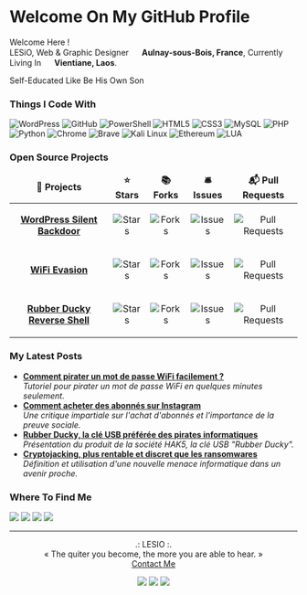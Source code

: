 <h1>Welcome On My GitHub Profile</h1>

<p>Welcome Here !</br>LESiO, Web & Graphic Designer <img src="https://cdn-icons-png.flaticon.com/512/197/197560.png" width="15"/> <b>Aulnay-sous-Bois, France</b>, Currently Living In <img src="https://cdn-icons-png.flaticon.com/512/197/197568.png" width="15"/> <b>Vientiane, Laos</b>.</p>
Self-Educated Like Be His Own Son
<h3>Things I Code With</h3>
<p>
<img alt="WordPress" src="https://img.shields.io/badge/-WordPress-0073aa?style=flat-square&logo=wordpress&logoColor=white"/>
<img alt="GitHub" src="https://img.shields.io/badge/-GitHub-0f0a0a?style=flat-square&logo=github&logoColor=white"/>
<img alt="PowerShell" src="https://img.shields.io/badge/-PowerShell-1e7dcd?style=flat-square&logo=powershell&logoColor=white"/> 
<img alt="HTML5" src="https://img.shields.io/badge/-HTML5-e64b23?style=flat-square&logo=html5&logoColor=white"/>
<img alt="CSS3" src="https://img.shields.io/badge/-CSS3-284be6?style=flat-square&logo=css3&logoColor=white"/>
<img alt="MySQL" src="https://img.shields.io/badge/-MySQL-e69100?style=flat-square&logo=mysql&logoColor=white"/>
<img alt="PHP" src="https://img.shields.io/badge/-PHP-787db4?style=flat-square&logo=php&logoColor=white"/>
<img alt="Python" src="https://img.shields.io/badge/-Python-ffd241?style=flat-square&logo=python&logoColor=white"/>
<img alt="Chrome" src="https://img.shields.io/badge/-Chrome-4187f5?style=flat-square&logo=googlechrome&logoColor=white"/>
<img alt="Brave" src="https://img.shields.io/badge/-Brave-ff2d0f?style=flat-square&logo=brave&logoColor=white"/>
<img alt="Kali Linux" src="https://img.shields.io/badge/-Kali%20Linux-377df0?style=flat-square&logo=kali%20linux&logoColor=white"/>
<img alt="Ethereum" src="https://img.shields.io/badge/-Ethereum-373737?style=flat-square&logo=ethereum&logoColor=white"/>
<img alt="LUA" src="https://img.shields.io/badge/-LUA-000082?style=flat-square&logo=lua&logoColor=white"/>
</p>
<h3>Open Source Projects</h3>
<table>
<thead align="center">
<tr border: none;>
<td><b>🎁 Projects</b></td>
<td><b>⭐ Stars</b></td>
<td><b>📚 Forks</b></td>
<td><b>🛎 Issues</b></td>
<td><b>📬 Pull Requests</b></td>
</tr>
</thead>
<tbody>
<tr>
<td><p align="center"><a href="https://github.com/FreeLesio/WordPress-Silent-Backdoor"><b>WordPress Silent Backdoor</b></a></p></td>
<td><p align="center"><img alt="Stars" src="https://img.shields.io/github/stars/freelesio/wordpress-silent-backdoor?style=flat-square&labelColor=323c41"/></p></td>
<td><p align="center"><img alt="Forks" src="https://img.shields.io/github/forks/freelesio/wordpress-silent-backdoor?style=flat-square&labelColor=323c41"/></p></td>
<td><p align="center"><img alt="Issues" src="https://img.shields.io/github/issues/freelesio/wordpress-silent-backdoor?style=flat-square&labelColor=323c41"/></p></td>
<td><p align="center"><img alt="Pull Requests" src="https://img.shields.io/github/issues-pr/freelesio/wordpress-silent-backdoor?style=flat-square&labelColor=323c41"/></p></td>
</tr>
<tr>
<td><p align="center"><a href="https://github.com/FreeLesio/WiFi-Evasion"><b>WiFi Evasion</b></a></td>
<td><p align="center"><img alt="Stars" src="https://img.shields.io/github/stars/freelesio/wifi-evasion?style=flat-square&labelColor=323c41"/></p></td>
<td><p align="center"><img alt="Forks" src="https://img.shields.io/github/forks/freelesio/wifi-evasion?style=flat-square&labelColor=323c41"/></p></td>
<td><p align="center"><img alt="Issues" src="https://img.shields.io/github/issues/freelesio/wifi-evasion?style=flat-square&labelColor=323c41"/></p></td>
<td><p align="center"><img alt="Pull Requests" src="https://img.shields.io/github/issues-pr/freelesio/wifi-evasion?style=flat-square&labelColor=323c41"/></p></td>
</tr>
<tr>
<td><p align="center"><a href="https://github.com/FreeLesio/Rubber-Ducky-Reverse-Shell"><b>Rubber Ducky Reverse Shell</b></a></td>
<td><p align="center"><img alt="Stars" src="https://img.shields.io/github/stars/freelesio/rubber-ducky-reverse-shell?style=flat-square&labelColor=323c41"/></p></td>
<td><p align="center"><img alt="Forks" src="https://img.shields.io/github/forks/freelesio/rubber-ducky-reverse-shell?style=flat-square&labelColor=323c41"/></p></td>
<td><p align="center"><img alt="Issues" src="https://img.shields.io/github/issues/freelesio/rubber-ducky-reverse-shell?style=flat-square&labelColor=323c41"/></p></td>
<td><p align="center"><img alt="Pull Requests" src="https://img.shields.io/github/issues-pr/freelesio/rubber-ducky-reverse-shell?style=flat-square&labelColor=323c41"/></p></td>
</tr>
</tbody>
</table>
<h3>My Latest Posts</h3>
<ul>
<li><a href="https://lesio.fr/comment-pirater-un-mot-de-passe-wifi-facilement/"><b>Comment pirater un mot de passe WiFi facilement ?</b></a><br/><i>Tutoriel pour pirater un mot de passe WiFi en quelques minutes seulement.</i></li>
<li><a href="https://lesio.fr/comment-acheter-des-abonnes-sur-instagram/"><b>Comment acheter des abonnés sur Instagram</b></a><br/><i>Une critique impartiale sur l'achat d'abonnés et l'importance de la preuve sociale.</i></li>
<li><a href="https://lesio.fr/rubber-ducky-la-cle-usb-des-pirates/"><b>Rubber Ducky, la clé USB préférée des pirates informatiques</b></a><br/><i>Présentation du produit de la société HAK5, la clé USB "Rubber Ducky".</i></li>
<li><a href="https://lesio.fr/cryptojacking-plus-rentable-et-discret-que-les-ransomwares/"><b>Cryptojacking, plus rentable et discret que les ransomwares</b></a><br/><i>Définition et utilisation d'une nouvelle menace informatique dans un avenir proche.</i></li>
</ul>
<h3>Where To Find Me</h3>
<p>
<a href="https://github.com/freelesio" target="_blank"><img src="https://img.shields.io/badge/github-%230f0a0a.svg?&style=for-the-badge&logo=github&logoColor=white"/></a>
<a href="https://instagram.com/lesio.graphiste" target="_blank"><img src="https://img.shields.io/badge/Instagram-%23dc4178.svg?&style=for-the-badge&logo=instagram&logoColor=white"/></a>
<a href="https://linkedin.com/in/emilio-savoie" target="_blank"><img src="https://img.shields.io/badge/linkedin-%230564c3.svg?&style=for-the-badge&logo=linkedin&logoColor=white"/></a>
<a href="https://lesio.fr" target="_blank"><img src="https://img.shields.io/badge/WebSite-%23F03C14.svg?&style=for-the-badge&logo=react&logoColor=white"/></a>
</p>

---------------
<p align="center">.: LESIO :.</br>« The quiter you become, the more you are able to hear. »<br/><a href="https://lesio.fr/contact">Contact Me</a></p>
<p align="center"><img src="https://img.shields.io/badge/CONTAINS-TASTY%20SPAGHETTI%20CODE-f5e6c8" /> <img src="https://img.shields.io/badge/WORKS%20ON-MY%20MACHINE-f03c14"/> <img src="https://img.shields.io/badge/POWERED%20BY-BLACK%20MAGIC-6e0555"/></p>
